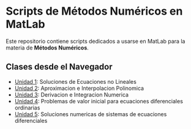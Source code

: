 # Scripts de Métodos Numéricos en MatLab

Este repositorio contiene scripts dedicados a usarse en MatLab para la materia de **Métodos Numéricos**.

## Clases desde el Navegador

- [Unidad 1](https://www.udbvirtual.edu.sv/materiales_didacticos/resource/assets/AMN941/impresos/UIA1.pdf): Soluciones de Ecuaciones no Lineales
- [Unidad 2](https://www.udbvirtual.edu.sv/materiales_didacticos/resource/assets/AMN941/impresos/UIA2.pdf): Aproximacion e Interpolacion Polinomica
- [Unidad 3](https://www.udbvirtual.edu.sv/materiales_didacticos/resource/assets/AMN941/impresos/UIA3.pdf): Derivacion e Integracion Numerica
- [Unidad 4](https://www.udbvirtual.edu.sv/materiales_didacticos/resource/assets/AMN941/impresos/UIA4.pdf): Problemas de valor inicial para ecuaciones diferenciales ordinarias
- [Unidad 5](https://www.udbvirtual.edu.sv/materiales_didacticos/resource/assets/AMN941/impresos/UIA5.pdf): Soluciones numericas de sistemas de ecuaciones diferenciales
